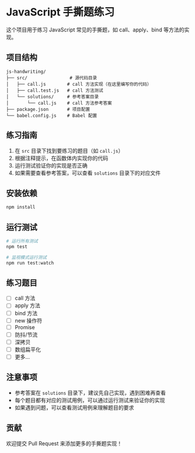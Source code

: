 # JavaScript 手撕题练习

这个项目用于练习 JavaScript 常见的手撕题，如 call、apply、bind 等方法的实现。

## 项目结构

```
js-handwriting/
├── src/                # 源代码目录
│   ├── call.js        # call 方法实现（在这里编写你的代码）
│   ├── call.test.js   # call 方法测试
│   └── solutions/     # 参考答案目录
│       └── call.js    # call 方法参考答案
├── package.json       # 项目配置
└── babel.config.js    # Babel 配置
```

## 练习指南

1. 在 `src` 目录下找到要练习的题目（如 `call.js`）
2. 根据注释提示，在函数体内实现你的代码
3. 运行测试验证你的实现是否正确
4. 如果需要查看参考答案，可以查看 `solutions` 目录下的对应文件

## 安装依赖

```bash
npm install
```

## 运行测试

```bash
# 运行所有测试
npm test

# 监视模式运行测试
npm run test:watch
```

## 练习题目

- [ ] call 方法
- [ ] apply 方法
- [ ] bind 方法
- [ ] new 操作符
- [ ] Promise
- [ ] 防抖/节流
- [ ] 深拷贝
- [ ] 数组扁平化
- [ ] 更多...

## 注意事项

- 参考答案在 `solutions` 目录下，建议先自己实现，遇到困难再查看
- 每个题目都有对应的测试用例，可以通过运行测试来验证你的实现
- 如果遇到问题，可以查看测试用例来理解题目的要求

## 贡献

欢迎提交 Pull Request 来添加更多的手撕题实现！ 